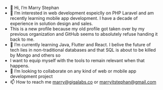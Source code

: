 - 👋 Hi, I’m Marry Stephan
- 👀 I’m interested in web development espeiclly on PHP Laravel and am recently learning mobile app development. I have a decade of experience in solution design and sales.
- This is a new profile because my old profile got taken over by my previous organization and GitHub seems to absolutely refuse handing it back to me.
- 🌱 I’m currently learning Java, Flutter and React. I belive the future of tech lies in non-traditional databases and that SQL is about to be killed by Mongo and others so
- I want to equip myself with the tools to remain relevant when that happens.
- 💞️ I’m looking to collaborate on any kind of web or mobile app development project
- 📫 How to reach me marry@gigalabs.co or marryitstephan@gmail.com

<!---
Marry-Aabiz/Marry-Aabiz is a ✨ special ✨ repository because its `README.md` (this file) appears on your GitHub profile.
You can click the Preview link to take a look at your changes.
--->

